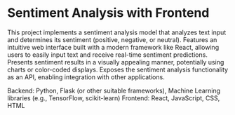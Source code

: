 # Sentiment Analysis with Frontend
This project implements a sentiment analysis model that analyzes text input and determines its sentiment (positive, negative, or neutral).
Features an intuitive web interface built with a modern framework like React, allowing users to easily input text and receive real-time sentiment predictions.
Presents sentiment results in a visually appealing manner, potentially using charts or color-coded displays.
Exposes the sentiment analysis functionality as an API, enabling integration with other applications.

Backend: Python, Flask (or other suitable frameworks), Machine Learning libraries (e.g., TensorFlow, scikit-learn)
Frontend: React, JavaScript, CSS, HTML

